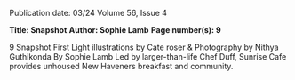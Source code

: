 Publication date: 03/24
Volume 56, Issue 4

**Title: Snapshot**
**Author: Sophie Lamb**
**Page number(s): 9**

9
Snapshot
First Light
illustrations by Cate roser & Photography by Nithya Guthikonda
By Sophie Lamb
Led by larger-than-life Chef Duff, Sunrise Cafe provides unhoused
New Haveners breakfast and community.